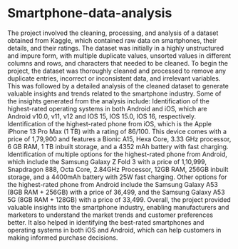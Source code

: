 # Smartphone-data-analysis
The project involved the cleaning, processing, and analysis of a dataset obtained from Kaggle, which contained raw data on smartphones, their details, and their ratings. 
The dataset was initially in a highly unstructured and impure form, with multiple duplicate values, unsorted values in different columns and rows, and characters that needed to be cleaned.
To begin the project, the dataset was thoroughly cleaned and processed to remove any duplicate entries, incorrect or inconsistent data, and irrelevant variables. This was followed by a detailed analysis of the cleaned dataset to generate valuable insights and trends related to the smartphone industry.
Some of the insights generated from the analysis include:
Identification of the highest-rated operating systems in both Android and iOS, which are Android v10.0, v11, v12 and IOS 15, IOS 15.0, IOS 16, respectively.
Identification of the highest-rated phone from iOS, which is the Apple iPhone 13 Pro Max (1 TB) with a rating of 86/100. This device comes with a price of 1,79,900 and features a Bionic A15, Hexa Core, 3.33 GHz processor, 6 GB RAM, 1 TB inbuilt storage, and a 4352 mAh battery with fast charging.
Identification of multiple options for the highest-rated phone from Android, which include the Samsung Galaxy Z Fold 3 with a price of 1,10,999, Snapdragon 888, Octa Core, 2.84GHz Processor, 12GB RAM, 256GB inbuilt storage, and a 4400mAh battery with 25W fast charging. Other options for the highest-rated phone from Android include the Samsung Galaxy A53 (8GB RAM + 256GB) with a price of 36,499, and the Samsung Galaxy A53 5G (8GB RAM + 128GB) with a price of 33,499.
Overall, the project provided valuable insights into the smartphone industry, enabling manufacturers and marketers to understand the market trends and customer preferences better. It also helped in identifying the best-rated smartphones and operating systems in both iOS and Android, which can help customers in making informed purchase decisions.
